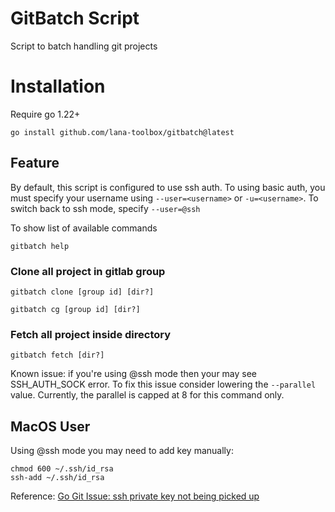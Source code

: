 # GitBatch Script

Script to batch handling git projects

# Installation

Require go 1.22+

```shell
go install github.com/lana-toolbox/gitbatch@latest
```

## Feature

By default, this script is configured to use ssh auth. To using basic auth, you must specify your username
using ``--user=<username>`` or ``-u=<username>``. To switch back to ssh mode, specify ```--user=@ssh```

To show list of available commands

```shell
gitbatch help
```

### Clone all project in gitlab group

```shell
gitbatch clone [group id] [dir?]
```

```shell
gitbatch cg [group id] [dir?]
```

### Fetch all project inside directory

```shell
gitbatch fetch [dir?]
```

Known issue: if you're using @ssh mode then your may see SSH_AUTH_SOCK error. To fix this issue consider lowering
the ``--parallel`` value. Currently, the parallel is capped at 8 for this command only.

## MacOS User

Using @ssh mode you may need to add key manually:

```shell
chmod 600 ~/.ssh/id_rsa
ssh-add ~/.ssh/id_rsa
```

Reference: [Go Git Issue: ssh private key not being picked up](https://github.com/go-git/go-git/issues/218)